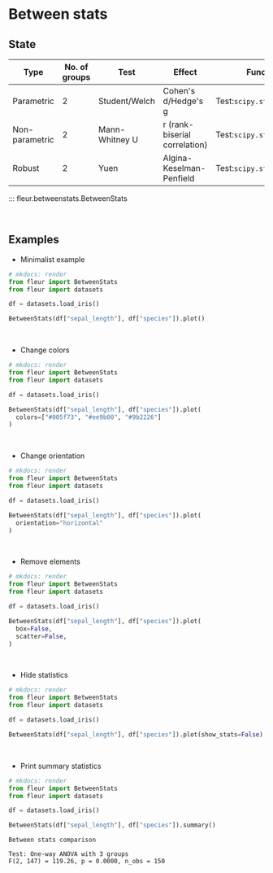 # Between stats

## State

| Type           | No. of groups | Test           | Effect                        | Function used                   | Implemented |
| -------------- | ------------- | -------------- | ----------------------------- | ------------------------------- | ----------- |
| Parametric     | 2             | Student/Welch  | Cohen's d/Hedge's g           | Test:`scipy.stats.ttest_ind`    | ❌          |
| Non-parametric | 2             | Mann-Whitney U | r (rank-biserial correlation) | Test:`scipy.stats.mannwhitneyu` | ❌          |
| Robust         | 2             | Yuen           | Algina-Keselman-Penfield      | Test:`scipy.stats.ttest_ind`    | ❌          |

::: fleur.betweenstats.BetweenStats

<br>

## Examples

- Minimalist example

```python
# mkdocs: render
from fleur import BetweenStats
from fleur import datasets

df = datasets.load_iris()

BetweenStats(df["sepal_length"], df["species"]).plot()
```

<br>

- Change colors

```python
# mkdocs: render
from fleur import BetweenStats
from fleur import datasets

df = datasets.load_iris()

BetweenStats(df["sepal_length"], df["species"]).plot(
  colors=["#005f73", "#ee9b00", "#9b2226"]
)
```

<br>

- Change orientation

```python
# mkdocs: render
from fleur import BetweenStats
from fleur import datasets

df = datasets.load_iris()

BetweenStats(df["sepal_length"], df["species"]).plot(
  orientation="horizontal"
)
```

<br>

- Remove elements

```python
# mkdocs: render
from fleur import BetweenStats
from fleur import datasets

df = datasets.load_iris()

BetweenStats(df["sepal_length"], df["species"]).plot(
  box=False,
  scatter=False,
)
```

<br>

- Hide statistics

```python
# mkdocs: render
from fleur import BetweenStats
from fleur import datasets

df = datasets.load_iris()

BetweenStats(df["sepal_length"], df["species"]).plot(show_stats=False)
```

<br>

- Print summary statistics

```python
# mkdocs: render
from fleur import BetweenStats
from fleur import datasets

df = datasets.load_iris()

BetweenStats(df["sepal_length"], df["species"]).summary()
```

```raw
Between stats comparison

Test: One-way ANOVA with 3 groups
F(2, 147) = 119.26, p = 0.0000, n_obs = 150
```

<br>
